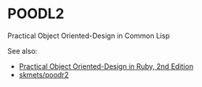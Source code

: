 POODL2
==========

Practical Object Oriented-Design in Common Lisp

See also:
* [Practical Object Oriented-Design in Ruby, 2nd Edition](https://www.poodr.com/)
* [skmets/poodr2](https://github.com/skmetz/poodr2)
